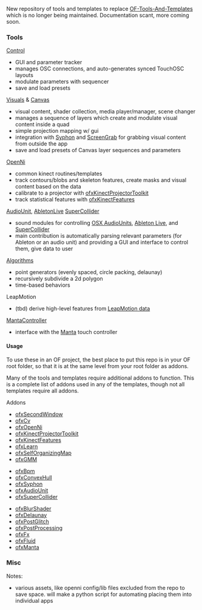 New repository of tools and templates to replace [OF-Tools-And-Templates](https://github.com/genekogan/OF-tools-and-templates) which is no longer being maintained.  Documentation scant, more coming soon.

### Tools

[Control](https://github.com/genekogan/OF-tools/tree/master/Control)
 - GUI and parameter tracker
 - manages OSC connections, and auto-generates synced TouchOSC layouts
 - modulate parameters with sequencer
 - save and load presets

[Visuals](https://github.com/genekogan/OF-tools/tree/master/Visuals) &  [Canvas](https://github.com/genekogan/OF-tools/tree/master/Canvas)
 - visual content, shader collection, media player/manager, scene changer
 - manages a sequence of layers which create and modulate visual content inside a quad
 - simple projection mapping w/ gui
 - integration with [Syphon](http://syphon.v002.info/) and [ScreenGrab](https://github.com/genekogan/ofxScreenGrab) for grabbing visual content from outside the app
 - save and load presets of Canvas layer sequences and parameters

[OpenNi](https://github.com/genekogan/OF-tools/tree/master/OpenNi)
 - common kinect routines/templates
 - track contours/blobs and skeleton features, create masks and visual content based on the data
 - calibrate to a projector with [ofxKinectProjectorToolkit](https://github.com/genekogan/ofxKinectProjectorToolkit)
 - track statistical features with [ofxKinectFeatures](https://github.com/asarasua/ofxKinectFeatures)

[AudioUnit](https://github.com/genekogan/OF-tools/tree/master/AudioUnit), [AbletonLive](https://github.com/genekogan/OF-tools/tree/master/AbletonLive) [SuperCollider](https://github.com/genekogan/OF-tools/tree/master/SuperCollider)
 - sound modules for controlling [OSX AudioUnits](https://github.com/admsyn/ofxAudioUnit), [Ableton Live](https://www.ableton.com/), and [SuperCollider](supercollider.sourceforge.net)
 - main contribution is automatically parsing relevant parameters (for Ableton or an audio unit) and providing a GUI and interface to control them, give data to user

[Algorithms](https://github.com/genekogan/OF-tools/tree/master/Algorithms)
 - point generators (evenly spaced, circle packing, delaunay)
 - recursively subdivide a 2d polygon
 - time-based behaviors

LeapMotion
 - (tbd) derive high-level features from [LeapMotion data](https://www.leapmotion.com/)

[MantaController](https://github.com/genekogan/OF-tools/tree/master/Manta)
 - interface with the [Manta](www.snyderphonics.com/products.htm) touch controller


#### Usage

To use these in an OF project, the best place to put this repo is in your OF root folder, so that it is at the same level from your root folder as addons.

Many of the tools and templates require additional addons to function. This is a complete list of addons used in any of the templates, though not all templates require all addons.

Addons
 - [ofxSecondWindow](https://github.com/genekogan/ofxSecondWindow)
 - [ofxCv](https://github.com/kylemcdonald/ofxCv)
 - [ofxOpenNi](https://github.com/gameoverhack/ofxOpenNI)
 - [ofxKinectProjectorToolkit](https://github.com/genekogan/ofxKinectProjectorToolkit)
 - [ofxKinectFeatures](https://github.com/asarasua/ofxKinectFeatures)
 - [ofxLearn](https://github.com/genekogan/ofxLearn)
 - [ofxSelfOrganizingMap](https://github.com/genekogan/ofxSelfOrganizingMap)
 - [ofxGMM](https://github.com/genekogan/ofxGMM)
<!-- - [ofxHistogram](https://github.com/genekogan/ofxHistogram) -->
<!-- - [ofxSpreadsheet](https://github.com/genekogan/ofxSpreadsheet) -->
<!-- - [ofxTouchOsc](https://github.com/genekogan/ofxTouchOsc) -->
<!-- - [ofxSequencer](https://github.com/genekogan/ofxSequencer) -->
 - [ofxBpm](https://github.com/mirrorboy714/ofxBpm)
 - [ofxConvexHull](https://github.com/genekogan/ofxConvexHull)
 - [ofxSyphon](https://github.com/astellato/ofxSyphon)
 - [ofxAudioUnit](https://github.com/admsyn/ofxAudioUnit)
 - [ofxSuperCollider](http://www.erase.net/projects/ofxSuperCollider/)
<!-- - [ofxLeapMotion2](https://github.com/genekogan/ofxLeapMotion2) -->
<!-- - [ofxTwistedRibbon](https://github.com/tado/ofxTwistedRibbon) -->
 - [ofxBlurShader](https://github.com/companje/ofxBlurShader)
 - [ofxDelaunay](https://github.com/obviousjim/ofxDelaunay)
 - [ofxPostGlitch](https://github.com/maxillacult/ofxPostGlitch)
 - [ofxPostProcessing](https://github.com/neilmendoza/ofxPostProcessing)
 - [ofxFx](https://github.com/patriciogonzalezvivo/ofxFX)
 - [ofxFluid](https://github.com/patriciogonzalezvivo/ofxFluid)
 - [ofxManta](https://github.com/genekogan/ofxManta/tree/master/src)

### Misc

Notes:
 - various assets, like openni config/lib files excluded from the repo to save space.  will make a python script for automating placing them into individual apps

